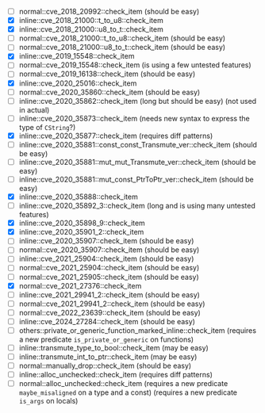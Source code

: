- [ ] normal::cve_2018_20992::check_item (should be easy)
- [x] inline::cve_2018_21000::t_to_u8::check_item
- [x] inline::cve_2018_21000::u8_to_t::check_item
- [ ] normal::cve_2018_21000::t_to_u8::check_item (should be easy)
- [ ] normal::cve_2018_21000::u8_to_t::check_item (should be easy)
- [x] inline::cve_2019_15548::check_item
- [ ] normal::cve_2019_15548::check_item (is using a few untested features)
- [ ] normal::cve_2019_16138::check_item (should be easy)
- [x] inline::cve_2020_25016::check_item
- [ ] normal::cve_2020_35860::check_item (should be easy)
- [ ] inline::cve_2020_35862::check_item (long but should be easy) (not used in actual)
- [ ] inline::cve_2020_35873::check_item (needs new syntax to express the type of `CString`?)
- [x] inline::cve_2020_35877::check_item (requires diff patterns)
- [ ] inline::cve_2020_35881::const_const_Transmute_ver::check_item (should be easy)
- [ ] inline::cve_2020_35881::mut_mut_Transmute_ver::check_item (should be easy)
- [ ] inline::cve_2020_35881::mut_const_PtrToPtr_ver::check_item (should be easy)
- [x] inline::cve_2020_35888::check_item
- [ ] inline::cve_2020_35892_3::check_item (long and is using many untested features)
- [x] inline::cve_2020_35898_9::check_item
- [x] inline::cve_2020_35901_2::check_item
- [ ] inline::cve_2020_35907::check_item (should be easy)
- [ ] normal::cve_2020_35907::check_item (should be easy)
- [ ] inline::cve_2021_25904::check_item (should be easy)
- [ ] normal::cve_2021_25904::check_item (should be easy)
- [ ] normal::cve_2021_25905::check_item (should be easy)
- [x] normal::cve_2021_27376::check_item
- [ ] inline::cve_2021_29941_2::check_item (should be easy)
- [ ] normal::cve_2021_29941_2::check_item (should be easy)
- [ ] normal::cve_2022_23639::check_item (should be easy)
- [ ] inline::cve_2024_27284::check_item (should be easy)
- [ ] others::private_or_generic_function_marked_inline::check_item (requires a new predicate `is_private_or_generic` on functions)
- [ ] inline::transmute_type_to_bool::check_item (may be easy)
- [ ] inline::transmute_int_to_ptr::check_item (may be easy)
- [ ] normal::manually_drop::check_item (should be easy)
- [ ] inline::alloc_unchecked::check_item (requires diff patterns)
- [ ] normal::alloc_unchecked::check_item (requires a new predicate `maybe_misaligned` on a type and a const) (requires a new predicate `is_args` on locals)